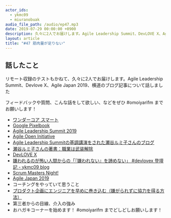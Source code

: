 ```yaml
---
actor_ids:
  - ykmc09
  - miuranobuak
audio_file_path: /audio/ep47.mp3
date: 2019-07-29 00:00:00 +0900
description: 久々に2人でお届けします。Agile Leadership Summit、DevLOVE X、Agile Japan 2019、横道のブログ記事などについて話しました
layout: article
title: "#47 筋肉量が足りない"
---
```


## 話したこと
リモート収録のテストもかねて、久々に2人でお届けします。Agile Leadership Summit、Devlove X、Agile Japan 2019、横道のブログ記事について話しました

フィードバックや質問、こんな話をして欲しい、などをぜひ #omoiyarifm までお願いします！

- [ワンダーコア スマート](https://amzn.to/2MmIohJ)
- [Google Pixelbook](https://amzn.to/3302unS)
- [Agile Leadership Summit 2019](https://www.agileleadershipsummit.org/)
- [Agile Open Initiative](https://www.agilealliance.org/resources/initiatives/agile-open-program/)
- [Agile Leadership Summitの基調講演をされた瀬谷ルミ子さんのブログ](https://ameblo.jp/seyarumi/)
- [瀬谷ルミ子さんの著書：職業は武装解除](https://amzn.to/2MkaHx4)
- [DevLOVE X](https://devlove.wixsite.com/devlovex)
- [嫌われるのが怖い人間からの「『嫌われない』を諦めない」 #devlovex 登壇記 - ykmc09 blog](https://ykmc09.hateblo.jp/entry/2019/06/23/202600)
- [Scrum Masters Night!](https://smn.connpass.com/)
- [Agile Japan 2019](https://www.agilejapan.org/)
- コーチングをやっていて思うこと
- [プロダクト企画にエンジニアを早めに巻き込む（嫌がられずに協力を得る方法）](https://ykmc09.hateblo.jp/entry/2019/07/17/200918)
- 第三者からの目線、介入の強み
- おハガキコーナーを始めます！ #omoiyarifm までどしどしお願いします！
